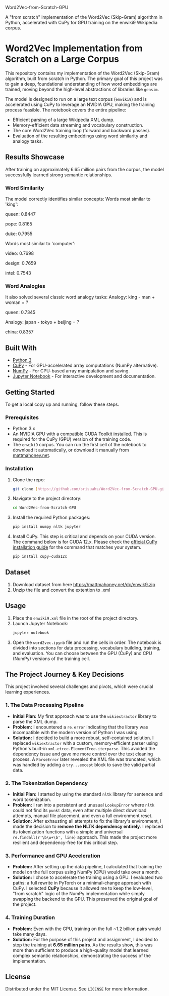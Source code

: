 Word2Vec-from-Scratch-GPU

A "from scratch" implementation of the Word2Vec (Skip-Gram) algorithm in Python, accelerated with CuPy for GPU training on the enwiki9 Wikipedia corpus.


# Word2Vec Implementation from Scratch on a Large Corpus

This repository contains my implementation of the Word2Vec (Skip-Gram) algorithm, built from scratch in Python. The primary goal of this project was to gain a deep, foundational understanding of how word embeddings are trained, moving beyond the high-level abstractions of libraries like `gensim`.

The model is designed to run on a large text corpus (`enwiki9`) and is accelerated using CuPy to leverage an NVIDIA GPU, making the training process feasible. The notebook covers the entire pipeline:
* Efficient parsing of a large Wikipedia XML dump.
* Memory-efficient data streaming and vocabulary construction.
* The core Word2Vec training loop (forward and backward passes).
* Evaluation of the resulting embeddings using word similarity and analogy tasks.

## Results Showcase

After training on approximately 6.65 million pairs from the corpus, the model successfully learned strong semantic relationships.

### Word Similarity
The model correctly identifies similar concepts:
Words most similar to 'king':

queen: 0.8447

pope: 0.8165

duke: 0.7955

Words most similar to 'computer':

video: 0.7698

design: 0.7659

intel: 0.7543


### Word Analogies
It also solved several classic word analogy tasks:
Analogy: king - man + woman = ?

queen: 0.7345

Analogy: japan - tokyo + beijing = ?

china: 0.8357


## Built With

* [Python 3](https://www.python.org/)
* [CuPy](https://cupy.dev/) - For GPU-accelerated array computations (NumPy alternative).
* [NumPy](https://numpy.org/) - For CPU-based array manipulation and saving.
* [Jupyter Notebook](https://jupyter.org/) - For interactive development and documentation.

## Getting Started

To get a local copy up and running, follow these steps.

### Prerequisites

* Python 3.x
* An NVIDIA GPU with a compatible CUDA Toolkit installed. This is required for the CuPy (GPU) version of the training code.
* The `enwiki9` corpus. You can run the first cell of the notebook to download it automatically, or download it manually from [mattmahoney.net](http://mattmahoney.net/dc/enwiki9.zip).

### Installation

1.  Clone the repo:
    ```sh
    git clone [https://github.com/srisuahs/Word2Vec-from-Scratch-GPU.git](https://github.com/your_username/Word2Vec-from-Scratch-GPU.git)
    ```
2.  Navigate to the project directory:
    ```sh
    cd Word2Vec-from-Scratch-GPU
    ```
3.  Install the required Python packages:
    ```sh
    pip install numpy nltk jupyter
    ```
4.  Install CuPy. This step is critical and depends on your CUDA version. The command below is for CUDA 12.x. Please check the [official CuPy installation guide](https://docs.cupy.dev/en/stable/install.html) for the command that matches your system.
    ```sh
    pip install cupy-cuda12x
    ```

## Dataset

1. Download dataset from here https://mattmahoney.net/dc/enwik9.zip
2. Unzip the file and convert the extention to .xml

## Usage

1.  Place the `enwiki9.xml` file in the root of the project directory.
2.  Launch Jupyter Notebook:
    ```sh
    jupyter notebook
    ```
3.  Open the `word2vec.ipynb` file and run the cells in order. The notebook is divided into sections for data processing, vocabulary building, training, and evaluation. You can choose between the GPU (CuPy) and CPU (NumPy) versions of the training cell.

## The Project Journey & Key Decisions

This project involved several challenges and pivots, which were crucial learning experiences.

### 1. The Data Processing Pipeline
* **Initial Plan:** My first approach was to use the `wikiextractor` library to parse the XML dump.
* **Problem:** I encountered a `re.error` indicating that the library was incompatible with the modern version of Python I was using.
* **Solution:** I decided to build a more robust, self-contained solution. I replaced `wikiextractor` with a custom, memory-efficient parser using Python's built-in `xml.etree.ElementTree.iterparse`. This avoided the dependency issue and gave me more control over the text cleaning process. A `ParseError` later revealed the XML file was truncated, which was handled by adding a `try...except` block to save the valid partial data.

### 2. The Tokenization Dependency
* **Initial Plan:** I started by using the standard `nltk` library for sentence and word tokenization.
* **Problem:** I ran into a persistent and unusual `LookupError` where `nltk` could not find its `punkt` data, even after multiple direct download attempts, manual file placement, and even a full environment reset.
* **Solution:** After exhausting all attempts to fix the library's environment, I made the decision to **remove the NLTK dependency entirely**. I replaced its tokenization functions with a simple and universal `re.findall(r'\b\w+\b', line)` approach. This made the project more resilient and dependency-free for this critical step.

### 3. Performance and GPU Acceleration
* **Problem:** After setting up the data pipeline, I calculated that training the model on the full corpus using NumPy (CPU) would take over a month.
* **Solution:** I chose to accelerate the training using a GPU. I evaluated two paths: a full rewrite in PyTorch or a minimal-change approach with CuPy. I selected **CuPy** because it allowed me to keep the low-level, "from scratch" logic of the NumPy implementation while simply swapping the backend to the GPU. This preserved the original goal of the project.

### 4. Training Duration
* **Problem:** Even with the GPU, training on the full ~1.2 billion pairs would take many days.
* **Solution:** For the purpose of this project and assignment, I decided to stop the training at **6.65 million pairs**. As the results show, this was more than sufficient to produce a high-quality model that learned complex semantic relationships, demonstrating the success of the implementation.

## License

Distributed under the MIT License. See `LICENSE` for more information.
